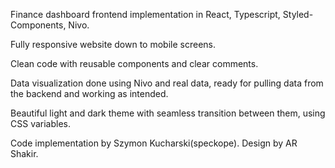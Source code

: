 Finance dashboard frontend implementation in React, Typescript, Styled-Components, Nivo.

Fully responsive website down to mobile screens.

Clean code with reusable components and clear comments.

Data visualization done using Nivo and real data, ready for pulling data from the backend and working as intended.

Beautiful light and dark theme with seamless transition between them, using CSS variables.

Code implementation by Szymon Kucharski(speckope).
Design by AR Shakir.
